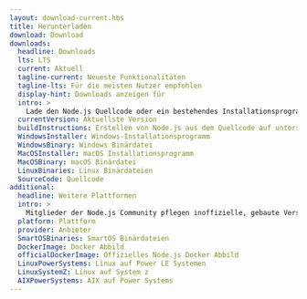 ```yaml
---
layout: download-current.hbs
title: Herunterladen
download: Download
downloads:
  headline: Downloads
  lts: LTS
  current: Aktuell
  tagline-current: Neueste Funktionalitäten
  tagline-lts: Für die meisten Nutzer empfohlen
  display-hint: Downloads anzeigen für
  intro: >
    Lade den Node.js Quellcode oder ein bestehendes Installationsprogramm für deine Plattform herunter und beginne gleich mit der Entwicklung.
  currentVersion: Aktuellste Version
  buildInstructions: Erstellen von Node.js aus dem Quellcode auf unterstützten Plattformen
  WindowsInstaller: Windows-Installationsprogramm
  WindowsBinary: Windows Binärdatei
  MacOSInstaller: macOS Installationsprogramm
  MacOSBinary: macOS Binärdatei
  LinuxBinaries: Linux Binärdateien
  SourceCode: Quellcode
additional:
  headline: Weitere Plattformen
  intro: >
    Mitglieder der Node.js Community pflegen inoffizielle, gebaute Versionen von Node.js für weitere Plattformen. Beachte, dass solche Versionen nicht vom Node.js-Kernteam unterstützt werden und daher eventuell noch nicht auf dem selben Level wie die aktuelle Node.js-Version sind.
  platform: Plattform
  provider: Anbieter
  SmartOSBinaries: SmartOS Binärdateien
  DockerImage: Docker Abbild
  officialDockerImage: Offizielles Node.js Docker Abbild
  LinuxPowerSystems: Linux auf Power LE Systemen
  LinuxSystemZ: Linux auf System z
  AIXPowerSystems: AIX auf Power Systems
---
```


